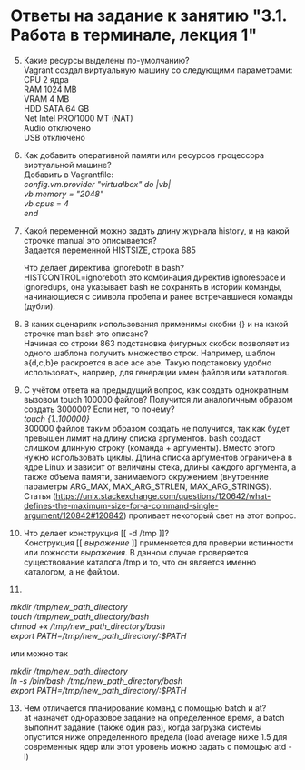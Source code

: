 # Ответы на задание к занятию "3.1. Работа в терминале, лекция 1"
5. Какие ресурсы выделены по-умолчанию? </br>
Vagrant создал виртуальную машину со следующими параметрами: </br>
CPU 2 ядра</br>
RAM 1024 MB</br>
VRAM 4 MB</br>
HDD SATA 64 GB</br>
Net Intel PRO/1000 MT (NAT)</br>
Audio отключено</br>
USB отключено</br>

6. Как добавить оперативной памяти или ресурсов процессора виртуальной машине? </br>
Добавить в Vagrantfile:</br>
_config.vm.provider "virtualbox" do |vb|</br>
     vb.memory = "2048"</br>
     vb.cpus = 4</br>
end_</br>

8. Какой переменной можно задать длину журнала history, и на какой строчке manual это описывается?   
   Задается переменной HISTSIZE, строка 685</br>

   Что делает директива ignoreboth в bash?</br>
   HISTCONTROL=ignoreboth это комбинация директив ignorespace и ignoredups, она указывает bash не сохранять в истории команды, начинающиеся с символа пробела и ранее встречавшиеся команды (дубли).

9. В каких сценариях использования применимы скобки {} и на какой строчке man bash это описано?</br>
Начиная со строки 863 подстановка фигурных скобок позволяет из одного шаблона получить множество строк. Например, шаблон a{d,c,b}e раскроется в ade ace abe. Такую подстановку удобно использовать, наприер, для генерации имен файлов или каталогов.

10. С учётом ответа на предыдущий вопрос, как создать однократным вызовом touch 100000 файлов? Получится ли аналогичным образом создать 300000? Если нет, то почему?</br>
_touch {1..100000}_</br>
300000 файлов таким образом создать не получится, так как будет превышен лимит на длину списка аргументов. bash создаст слишком длинную строку (команда + аргументы). Вместо этого нужно использовать циклы.
Длина списка аргументов ограничена в ядре Linux и зависит от величины стека, длины каждого аргумента, а также объема памяти, занимаемого окружением (внутренние параметры ARG_MAX, MAX_ARG_STRLEN, MAX_ARG_STRINGS). Статья (https://unix.stackexchange.com/questions/120642/what-defines-the-maximum-size-for-a-command-single-argument/120842#120842) проливает некоторый свет на этот вопрос.


11. Что делает конструкция [[ -d /tmp ]]?</br>
Конструкция [[ _выражение_ ]] применяется для проверки истинности или ложности _выражения_.
В данном случае проверяется существование каталога /tmp и то, что он является именно каталогом, а не файлом.</br>

12.
_mkdir /tmp/new_path_directory</br>
touch /tmp/new_path_directory/bash</br>
chmod +x /tmp/new_path_directory/bash</br>
export PATH=/tmp/new_path_directory/:$PATH_</br>

или можно так

_mkdir /tmp/new_path_directory</br>
ln -s /bin/bash /tmp/new_path_directory/bash</br>
export PATH=/tmp/new_path_directory/:$PATH_

13. Чем отличается планирование команд с помощью batch и at?</br>
at назначет одноразовое задание на определенное время, а batch выполнит задание (также один раз), когда загрузка системы опустится ниже определенного предела (load average ниже 1.5 для современных ядер или этот уровень можно задать с помощью atd -l)
